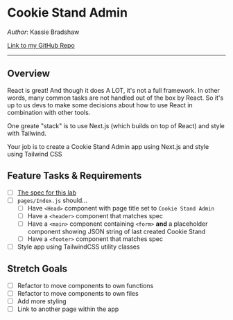 # Cookie Stand Admin

*Author*: Kassie Bradshaw

[Link to my GitHub Repo](https://github.com/kassiebradshaw/cookie-stand-admin)

---

## Overview

React is great! And though it does A LOT, it's not a full framework. In other words, many common tasks are not handled out of the box by React. So it's up to us devs to make some decisions about how to use React in combination with other tools.

One greate "stack" is to use Next.js (which builds on top of React) and style with Tailwind.

Your job is to create a Cookie Stand Admin app using Next.js and style using Tailwind CSS

## Feature Tasks & Requirements

* [ ] [The spec for this lab](spec.png)
* [ ] `pages/Index.js` should...
  * [ ] Have `<Head>` component with page title set to `Cookie Stand Admin`
  * [ ] Have a `<header>` component that matches spec
  * [ ] Have a `<main>` component containing `<form>` **and** a placeholder component showing JSON string of last created Cookie Stand
  * [ ] Have a `<footer>` component that matches spec
* [ ] Style app using TailwindCSS utility classes

## Stretch Goals

* [ ] Refactor to move components to own functions
* [ ] Refactor to move components to own files
* [ ] Add more styling
* [ ] Link to another page within the app
